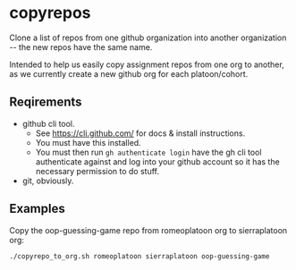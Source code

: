 
# copyrepos

Clone a list of repos from one github organization into another organization --
the new repos have the same name.

Intended to help us easily copy assignment repos from one org to another,
as we currently create a new github org for each platoon/cohort.


## Reqirements


 - github cli tool.
	- See https://cli.github.com/ for docs & install instructions.
	- You must have this installed.
	- You must then run `gh authenticate login` have the gh cli tool authenticate against and log
	  into your github account so it has the necessary permission to do stuff.
 - git, obviously.


## Examples
Copy the oop-guessing-game repo from romeoplatoon org to sierraplatoon org:
```
./copyrepo_to_org.sh romeoplatoon sierraplatoon oop-guessing-game
```


